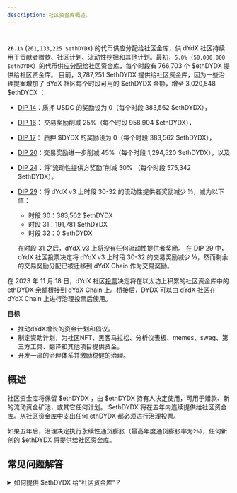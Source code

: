 ```yaml
---
description: 社区资金库概述。
---
```


#

**`26.1%`** (`261,133,225 $ethDYDX`) 的代币供应分配给社区金库，供 dYdX 社区持续用于贡献者赠款、社区计划、流动性挖掘和其他计划。最初，`5.0%`（`50,000,000 $ethDYDX`）的代币供应[分配](https://docs.dydx.community/dydx-governance/start-here/dydx-allocations)给社区资金库，每个时段有 766,703 个 $ethDYDX 提供给社区资金库。 目前，3,787,251 $ethDYDX 提供给社区资金库，因为一些治理提案增加了 dYdX 社区每个时段可用的 $ethDYDX 金额，增至 3,020,548 $ethDYDX ：

* [DIP 14](https://dydx.community/dashboard/proposal/7)：质押 USDC 的奖励设为 0（每个时段 383,562 $ethDYDX），
* [DIP 16](https://dydx.community/dashboard/proposal/8)： 交易奖励削减 25%（每个时段 958,904 $ethDYDX），
* [DIP 17](https://dydx.community/dashboard/proposal/9)： 质押 $DYDX 的奖励设为 0（每个时段 383,562 $ethDYDX），
* [DIP 20](https://dydx.community/dashboard/proposal/11)：交易奖励进一步削减 45%（每个时段 1,294,520 $ethDYDX），以及
* [DIP 24](https://github.com/dydxfoundation/dip/blob/master/content/dips/DIP-24.md)：将“流动性提供方奖励”削减 50% （每个时段 575,342 $ethDYDX）。
*   [DIP 29](https://dydx.community/dashboard/proposal/16)：将 dYdX v3 上时段 30-32 的流动性提供者奖励减少 ⅓，减为以下值：

    * 时段 30：383,562 $ethDYDX
    * 时段 31：191,781 $ethDYDX
    * 时段 32：0 $ethDYDX

    在时段 31 之后，dYdX v3 上将没有任何流动性提供者奖励。 在 DIP 29 中，dYdX 社区投票决定将 dYdX v3 上时段 30-32 的交易奖励减少 ⅓，然而剩余的交易奖励分配已被迁移到 dYdX Chain 作为交易奖励。

在 2023 年 11 月 18 日，dYdX 社区[投票](https://dydx.community/dashboard/proposal/16)决定将在以太坊上积累的社区资金库中的 ethDYDX 余额桥接到 dYdX Chain 上。桥接后，DYDX 可以由 dYdX 社区在 dYdX Chain 上进行治理投票后使用。



**目标**

* 推动dYdX增长的资金计划和倡议。
* 制定资助计划，为社区NFT、黑客马拉松、分析仪表板、memes、swag、第三方工具、翻译和其他项目提供资金。
* 开发一流的治理体系并激励稳健的治理。

## 概述

社区资金库将保留 $ethDYDX ，由 $ethDYDX 持有人决定使用，可用于赠款、新的流动资金矿池，或其它任何计划。 $ethDYDX 将在五年内连续提供给社区资金库。从社区资金库中支出任何 ethDYDX 都必须进行治理投票。

如果五年后，治理决定执行永续性通货膨胀（最高年度通货膨胀率为`2%`），任何新创的 $ethDYDX 将提供给社区资金库。

## 常见问题解答

<details>

<summary>如何提供 $ethDYDX 给“社区资金库”？</summary>

此前，社区资金库归属者（在 [此处](https://docs.dydx.community/dydx-governance/resources/technical-overview#governance-architecture-overview)查看详细信息）每秒钟都会将 [`0.3169242627`](tel:03169242627) 个 $ethDYDX 归属于社区资金库。 一旦 $ethDYDX 归属完成后，在“社区资金库归属者”上调用 `申领` 函数，即可将已归属的 $ethDYDX 转至“社区资金库”。 dYdX 社区的成员均可在 [此处](https://etherscan.io/address/0x08a90Fe0741B7DeF03fB290cc7B273F1855767D8#writeContract) 调用 Etherscan 上的 `申领` 函数（需要一些以太币来支付 gas 费），将已归属的 $ethDYDX 从“社区资金库归属者”转至“社区资金库”。

有关 dYdX 社区对于社区资金库控制的更多详细信息，请参阅 dYdX 基金会的[使用条款](https://dydx.foundation/terms)。

![](../.gitbook/assets/image.png)

</details>


